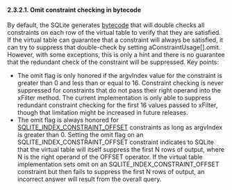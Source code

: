 #### 2\.3\.2\.1\. Omit constraint checking in bytecode


By default, the SQLite generates [bytecode](opcode.html) that will double
checks all constraints on each row of the virtual table to verify
that they are satisfied. If the virtual table can guarantee
that a constraint will always be satisfied, it can try to
suppress that double\-check by setting aConstraintUsage\[].omit.
However, with some exceptions, this is only a hint and
there is no guarantee that the redundant check of the constraint
will be suppressed. Key points:



* The omit flag is only honored if the argvIndex value for the
constraint is greater than 0 and less than or equal to 16\. 
Constraint checking is never suppressed for constraints
that do not pass their right operand into the xFilter method.
The current implementation is only able to suppress redundant
constraint checking for the first 16 values passed to xFilter,
though that limitation might be increased in future releases.
* The omit flag is always honored for [SQLITE\_INDEX\_CONSTRAINT\_OFFSET](c3ref/c_index_constraint_eq.html)
constraints as long as argvIndex is greater than 0\. Setting the
omit flag on an SQLITE\_INDEX\_CONSTRAINT\_OFFSET constraint indicates
to SQLite that the virtual table will itself suppress the first N
rows of output, where N is the right operand of the OFFSET operator.
If the virtual table implementation sets omit on an
SQLITE\_INDEX\_CONSTRAINT\_OFFSET constraint but then fails to suppress
the first N rows of output, an incorrect answer will result from
the overall query.



